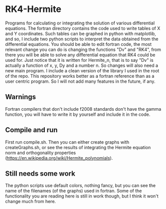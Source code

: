 # RK4-Hermite
Programs for calculating or integrating the solution of various differential equations.
The fortran directory contains the code used to write tables of X and Y coordinates. Such tables can be graphed in python with matplotlib, and so, I include two python scripts to interpret the data obtained from the differential equations. 
You should be able to edit fortran code, the most relevant change you can do is changing the functions "Dv" and "RK4", from there you will be able to solve any differential equation that RK4 could be used for.
Just notice that it is written for Hermite_n, that is to say "Dv" is actually a function of x, y, Dy and a number n. So changes will also need a new main program. I include a clean version of the library I used in the root of the repo.
This repository works better as a fortran reference than as a user centric program. So I will not add many features in the future, if any.
## Warnings
Fortran compilers that don't include f2008 standards don't have the gamma function, you will have to write it by yourself and include it in the code.
## Compile and run
First run compile.sh.
Then you can either create graphs with createGraphs.sh, or see the results of integrating the Hermite equation norm and orthogonality properties (https://en.wikipedia.org/wiki/Hermite_polynomials).
## Still needs some work
The python scripts use default colors, nothing fancy, but you can see the name of the filenames (of the graphs) used in fortran. 
Some of the functionality you are reading here is still in work though, but I think it won't change much from here.
